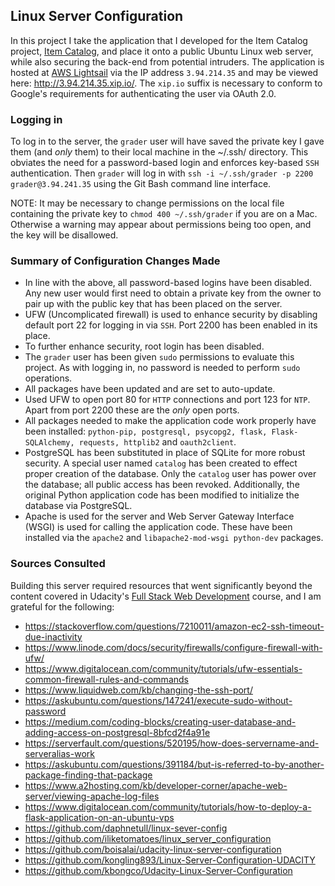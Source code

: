 ## Linux Server Configuration

In this project I take the application that I developed for the Item Catalog project, [Item Catalog](https://github.com/tipcat/item-catalog), and place it onto a public Ubuntu Linux web server, while also securing the back-end from potential intruders. The application is hosted at [AWS Lightsail](https://aws.amazon.com/lightsail/) via the IP address ``3.94.214.35`` and may be viewed here: http://3.94.214.35.xip.io/. The ``xip.io`` suffix is necessary to conform to Google's requirements for authenticating the user via OAuth 2.0.

### Logging in
To log in to the server, the ``grader`` user will have saved the private key I gave them (and *only* them) to their local machine in the ~/.ssh/ directory. This obviates the need for a password-based login and enforces key-based ``SSH`` authentication. Then ``grader`` will log in with ``ssh -i ~/.ssh/grader -p 2200 grader@3.94.241.35`` using the Git Bash command line interface.

NOTE: It may be necessary to change permissions on the local file containing the private key to ``chmod 400 ~/.ssh/grader`` if you are on a Mac. Otherwise a warning may appear about permissions being too open, and the key will be disallowed.

### Summary of Configuration Changes Made
* In line with the above, all password-based logins have been disabled. Any new user would first need to obtain a private key from the owner to pair up with the public key that has been placed on the server.
* UFW (Uncomplicated firewall) is used to enhance security by disabling default port 22 for logging in via ``SSH``. Port 2200 has been enabled in its place.
* To further enhance security, root login has been disabled.
* The ``grader`` user has been given ``sudo`` permissions to evaluate this project. As with logging in, no password is needed to perform ``sudo`` operations.
* All packages have been updated and are set to auto-update.
* Used UFW to open port 80 for ``HTTP`` connections and port 123 for ``NTP``. Apart from port 2200 these are the *only* open ports.
* All packages needed to make the application code work properly have been installed: ``python-pip, postgresql, psycopg2, flask, Flask-SQLAlchemy, requests, httplib2`` and ``oauth2client``.
* PostgreSQL has been substituted in place of SQLite for more robust security. A special user named ``catalog`` has been created to effect proper creation of the database. Only the ``catalog`` user has power over the database; all public access has been revoked. Additionally, the original Python application code has been modified to initialize the database via PostgreSQL.
* Apache is used for the server and Web Server Gateway Interface (WSGI) is used for calling the application code. These have been installed via the ``apache2`` and ``libapache2-mod-wsgi python-dev`` packages.

### Sources Consulted
Building this server required resources that went significantly beyond the content covered in Udacity's [Full Stack Web Development](https://www.udacity.com/course/full-stack-web-developer-nanodegree--nd004) course, and I am grateful for the following:
* https://stackoverflow.com/questions/7210011/amazon-ec2-ssh-timeout-due-inactivity
* https://www.linode.com/docs/security/firewalls/configure-firewall-with-ufw/
* https://www.digitalocean.com/community/tutorials/ufw-essentials-common-firewall-rules-and-commands
* https://www.liquidweb.com/kb/changing-the-ssh-port/
* https://askubuntu.com/questions/147241/execute-sudo-without-password
* https://medium.com/coding-blocks/creating-user-database-and-adding-access-on-postgresql-8bfcd2f4a91e
* https://serverfault.com/questions/520195/how-does-servername-and-serveralias-work
* https://askubuntu.com/questions/391184/but-is-referred-to-by-another-package-finding-that-package
* https://www.a2hosting.com/kb/developer-corner/apache-web-server/viewing-apache-log-files
* https://www.digitalocean.com/community/tutorials/how-to-deploy-a-flask-application-on-an-ubuntu-vps
* https://github.com/daphnetull/linux-sever-config
* https://github.com/iliketomatoes/linux_server_configuration
* https://github.com/boisalai/udacity-linux-server-configuration
* https://github.com/kongling893/Linux-Server-Configuration-UDACITY
* https://github.com/kbongco/Udacity-Linux-Server-Configuration

